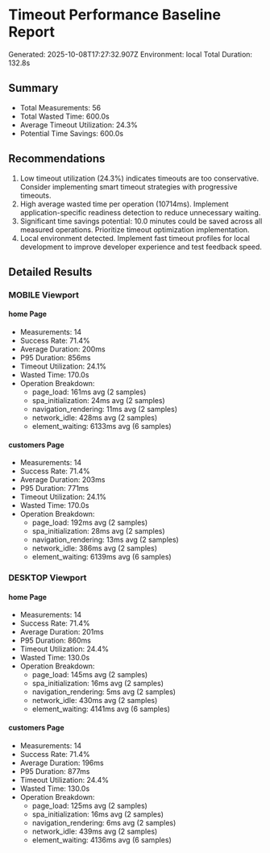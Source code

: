 # Timeout Performance Baseline Report
Generated: 2025-10-08T17:27:32.907Z
Environment: local
Total Duration: 132.8s

## Summary
- Total Measurements: 56
- Total Wasted Time: 600.0s
- Average Timeout Utilization: 24.3%
- Potential Time Savings: 600.0s

## Recommendations
1. Low timeout utilization (24.3%) indicates timeouts are too conservative. Consider implementing smart timeout strategies with progressive timeouts.
2. High average wasted time per operation (10714ms). Implement application-specific readiness detection to reduce unnecessary waiting.
3. Significant time savings potential: 10.0 minutes could be saved across all measured operations. Prioritize timeout optimization implementation.
4. Local environment detected. Implement fast timeout profiles for local development to improve developer experience and test feedback speed.

## Detailed Results
### MOBILE Viewport
#### home Page
- Measurements: 14
- Success Rate: 71.4%
- Average Duration: 200ms
- P95 Duration: 856ms
- Timeout Utilization: 24.1%
- Wasted Time: 170.0s
- Operation Breakdown:
  - page_load: 161ms avg (2 samples)
  - spa_initialization: 24ms avg (2 samples)
  - navigation_rendering: 11ms avg (2 samples)
  - network_idle: 428ms avg (2 samples)
  - element_waiting: 6133ms avg (6 samples)

#### customers Page
- Measurements: 14
- Success Rate: 71.4%
- Average Duration: 203ms
- P95 Duration: 771ms
- Timeout Utilization: 24.1%
- Wasted Time: 170.0s
- Operation Breakdown:
  - page_load: 192ms avg (2 samples)
  - spa_initialization: 28ms avg (2 samples)
  - navigation_rendering: 13ms avg (2 samples)
  - network_idle: 386ms avg (2 samples)
  - element_waiting: 6139ms avg (6 samples)

### DESKTOP Viewport
#### home Page
- Measurements: 14
- Success Rate: 71.4%
- Average Duration: 201ms
- P95 Duration: 860ms
- Timeout Utilization: 24.4%
- Wasted Time: 130.0s
- Operation Breakdown:
  - page_load: 145ms avg (2 samples)
  - spa_initialization: 16ms avg (2 samples)
  - navigation_rendering: 5ms avg (2 samples)
  - network_idle: 430ms avg (2 samples)
  - element_waiting: 4141ms avg (6 samples)

#### customers Page
- Measurements: 14
- Success Rate: 71.4%
- Average Duration: 196ms
- P95 Duration: 877ms
- Timeout Utilization: 24.4%
- Wasted Time: 130.0s
- Operation Breakdown:
  - page_load: 125ms avg (2 samples)
  - spa_initialization: 16ms avg (2 samples)
  - navigation_rendering: 6ms avg (2 samples)
  - network_idle: 439ms avg (2 samples)
  - element_waiting: 4136ms avg (6 samples)
